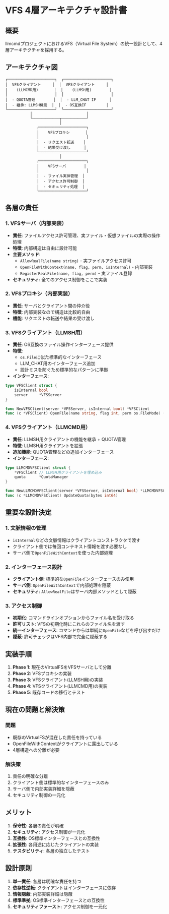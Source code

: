 # VFS 4層アーキテクチャ設計書

## 概要

llmcmdプロジェクトにおけるVFS（Virtual File System）の統一設計として、4層アーキテクチャを採用する。

## アーキテクチャ図

```
┌─────────────────────┐  ┌─────────────────────┐
│  VFSクライアント     │  │  VFSクライアント     │
│    (LLMCMD用)       │  │    (LLMSH用)        │
│                     │  │                     │
│  - QUOTA管理        │  │  - LLM_CHAT IF      │
│  - 継承: LLMSH機能  │  │  - OS互換IF         │
└─────────────────────┘  └─────────────────────┘
           │                        │
           └────────────┬───────────┘
                        │
              ┌─────────────────────┐
              │    VFSプロキシ       │
              │                     │
              │  - リクエスト転送    │
              │  - 結果受け渡し      │
              └─────────────────────┘
                        │
              ┌─────────────────────┐
              │    VFSサーバ        │
              │                     │
              │  - ファイル実体管理  │
              │  - アクセス許可制御  │
              │  - セキュリティ処理  │
              └─────────────────────┘
```

## 各層の責任

### 1. VFSサーバ（内部実装）
- **責任**: ファイルアクセス許可管理、実ファイル・仮想ファイルの実際の操作処理
- **特徴**: 内部構造は自由に設計可能
- **主要メソッド**:
  - `AllowRealFile(name string)` - 実ファイルアクセス許可
  - `OpenFileWithContext(name, flag, perm, isInternal)` - 内部実装
  - `RegisterRealFile(name, flag, perm)` - 実ファイル登録
- **セキュリティ**: 全てのアクセス制御をここで実装

### 2. VFSプロキシ（内部実装）
- **責任**: サーバとクライアント間の仲介役
- **特徴**: 内部実装なので構造は比較的自由
- **機能**: リクエストの転送や結果の受け渡し

### 3. VFSクライアント（LLMSH用）
- **責任**: OS互換のファイル操作インターフェース提供
- **特徴**: 
  - `os.File`に似た標準的なインターフェース
  - LLM_CHAT用のインターフェース追加
  - 設計ミスを防ぐため標準的なパターンに準拠
- **インターフェース**:
```go
type VFSClient struct {
    isInternal bool
    server     *VFSServer
}

func NewVFSClient(server *VFSServer, isInternal bool) *VFSClient
func (c *VFSClient) OpenFile(name string, flag int, perm os.FileMode) (io.ReadWriteCloser, error)
```

### 4. VFSクライアント（LLMCMD用）
- **責任**: LLMSH用クライアントの機能を継承 + QUOTA管理
- **特徴**: LLMSH用クライアントを拡張
- **追加機能**: QUOTA管理などの追加インターフェース
- **インターフェース**:
```go
type LLMCMDVFSClient struct {
    *VFSClient // LLMSH用クライアントを埋め込み
    quota      *QuotaManager
}

func NewLLMCMDVFSClient(server *VFSServer, isInternal bool) *LLMCMDVFSClient
func (c *LLMCMDVFSClient) UpdateQuota(bytes int64)
```

## 重要な設計決定

### 1. 文脈情報の管理
- `isInternal`などの文脈情報はクライアントコンストラクタで渡す
- クライアント側では毎回コンテキスト情報を渡す必要なし
- サーバ側で`OpenFileWithContext`を使った内部処理

### 2. インターフェース設計
- **クライアント側**: 標準的な`OpenFile`インターフェースのみ使用
- **サーバ側**: `OpenFileWithContext`で内部処理を隠蔽
- **セキュリティ**: `AllowRealFile`はサーバ内部メソッドとして隠蔽

### 3. アクセス制御
- **初期化**: コマンドラインオプションからファイル名を受け取る
- **許可リスト**: VFSの初期化時にこれらのファイル名を渡す
- **統一インターフェース**: コマンドからは単純に`OpenFile`などを呼び出すだけ
- **隠蔽**: 許可チェックはVFS内部で完全に隠蔽する

## 実装手順

1. **Phase 1**: 現在のVirtualFSをVFSサーバとして分離
2. **Phase 2**: VFSプロキシの実装
3. **Phase 3**: VFSクライアント(LLMSH用)の実装
4. **Phase 4**: VFSクライアント(LLMCMD用)の実装
5. **Phase 5**: 既存コードの移行とテスト

## 現在の問題と解決策

### 問題
- 既存のVirtualFSが混在した責任を持っている
- OpenFileWithContextがクライアントに露出している
- 4層構造への分離が必要

### 解決策
1. 責任の明確な分離
2. クライアント側は標準的なインターフェースのみ
3. サーバ側で内部実装詳細を隠蔽
4. セキュリティ制御の一元化

## メリット

1. **保守性**: 各層の責任が明確
2. **セキュリティ**: アクセス制御が一元化
3. **互換性**: OS標準インターフェースとの互換性
4. **拡張性**: 各用途に応じたクライアントの実装
5. **テスタビリティ**: 各層の独立したテスト

## 設計原則

1. **単一責任**: 各層は明確な責任を持つ
2. **依存性逆転**: クライアントはインターフェースに依存
3. **情報隠蔽**: 内部実装詳細は隠蔽
4. **標準準拠**: OS標準インターフェースとの互換性
5. **セキュリティファースト**: アクセス制御を一元化
